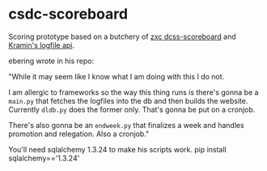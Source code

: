 # csdc-scoreboard

Scoring prototype based on a butchery of [zxc
dcss-scoreboard](https://github.com/zxc23/dcss-scoreboard) and [Kramin's
logfile api](https://github.com/Kramin42/Crawl-Log-Api).

ebering wrote in his repo: 

"While it may seem like I know what I am doing with this I do not.

I am allergic to frameworks so the way this thing runs is there's gonna be a
`main.py` that fetches the logfiles into the db and then builds the website. Currently
`dldb.py` does the former only. That's gonna be put on a cronjob.

There's also gonna be an `endweek.py` that finalizes a week and handles
promotion and relegation. Also a cronjob."

You'll need sqlalchemy 1.3.24 to make his scripts work.
pip install sqlalchemy=='1.3.24'
